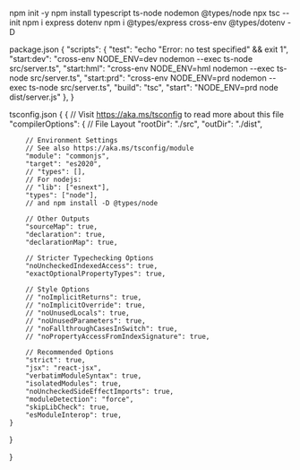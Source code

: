 npm init -y
npm install typescript ts-node nodemon @types/node
npx tsc --init
npm i express dotenv
npm i @types/express cross-env @types/dotenv -D

package.json {
     "scripts": {
        "test": "echo \"Error: no test specified\" && exit 1",
        "start:dev": "cross-env NODE_ENV=dev nodemon --exec ts-node src/server.ts",
        "start:hml": "cross-env NODE_ENV=hml nodemon --exec ts-node src/server.ts",
        "start:prd": "cross-env NODE_ENV=prd nodemon --exec ts-node src/server.ts",
        "build": "tsc",
        "start": "NODE_ENV=prd node dist/server.js"
  },
}

tsconfig.json {
    {
    // Visit https://aka.ms/tsconfig to read more about this file
    "compilerOptions": {
        // File Layout
        "rootDir": "./src",
        "outDir": "./dist",

        // Environment Settings
        // See also https://aka.ms/tsconfig/module
        "module": "commonjs",
        "target": "es2020",
        // "types": [],
        // For nodejs:
        // "lib": ["esnext"],
        "types": ["node"],
        // and npm install -D @types/node

        // Other Outputs
        "sourceMap": true,
        "declaration": true,
        "declarationMap": true,

        // Stricter Typechecking Options
        "noUncheckedIndexedAccess": true,
        "exactOptionalPropertyTypes": true,

        // Style Options
        // "noImplicitReturns": true,
        // "noImplicitOverride": true,
        // "noUnusedLocals": true,
        // "noUnusedParameters": true,
        // "noFallthroughCasesInSwitch": true,
        // "noPropertyAccessFromIndexSignature": true,

        // Recommended Options
        "strict": true,
        "jsx": "react-jsx",
        "verbatimModuleSyntax": true,
        "isolatedModules": true,
        "noUncheckedSideEffectImports": true,
        "moduleDetection": "force",
        "skipLibCheck": true,
        "esModuleInterop": true,
    }
}

}